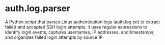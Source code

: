 # auth.log.parser
A Python script that parses Linux authentication logs (auth.log.txt) to extract failed and accepted SSH login attempts. It uses regular expressions to identify login events, captures usernames, IP addresses, and timestamps, and organizes failed login attempts by source IP. 
